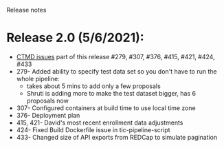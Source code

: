 Release notes

# Release 2.0 (5/6/2021):
* [CTMD issues](https://github.com/RENCI/ctmd/issues) part of this release #279, #307, #376, #415, #421, #424, #433
* 279- Added ability to specify test data set so you don't have to run the whole pipeline:
  * takes about 5 mins to add only a few proposals
  * Shruti is adding more to make the test dataset bigger, has 6 proposals now
* 307- Configured containers at build time to use local time zone
* 376- Deployment plan
* 415, 421- David's most recent enrollment data adjustments
* 424- Fixed Build Dockerfile issue in tic-pipeline-script
* 433- Changed size of API exports from REDCap to simulate pagination
